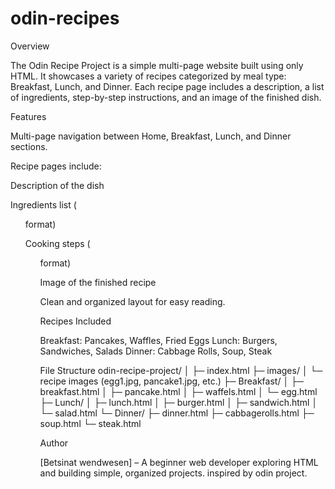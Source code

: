 # odin-recipes
Overview

The Odin Recipe Project is a simple multi-page website built using only HTML. It showcases a variety of recipes categorized by meal type: Breakfast, Lunch, and Dinner. Each recipe page includes a description, a list of ingredients, step-by-step instructions, and an image of the finished dish.

Features

Multi-page navigation between Home, Breakfast, Lunch, and Dinner sections.

Recipe pages include:

Description of the dish

Ingredients list (<ul> format)

Cooking steps (<ol> format)

Image of the finished recipe

Clean and organized layout for easy reading.

Recipes Included

Breakfast: Pancakes, Waffles, Fried Eggs
Lunch: Burgers, Sandwiches, Salads
Dinner: Cabbage Rolls, Soup, Steak

File Structure
odin-recipe-project/
│
├─ index.html
├─ images/
│   └─ recipe images (egg1.jpg, pancake1.jpg, etc.)
├─ Breakfast/
│   ├─ breakfast.html
│   ├─ pancake.html
│   ├─ waffels.html
│   └─ egg.html
├─ Lunch/
│   ├─ lunch.html
│   ├─ burger.html
│   ├─ sandwich.html
│   └─ salad.html
└─ Dinner/
    ├─ dinner.html
    ├─ cabbagerolls.html
    ├─ soup.html
    └─ steak.html

Author

[Betsinat wendwesen] – A beginner web developer exploring HTML and building simple, organized projects.
inspired by odin project.
